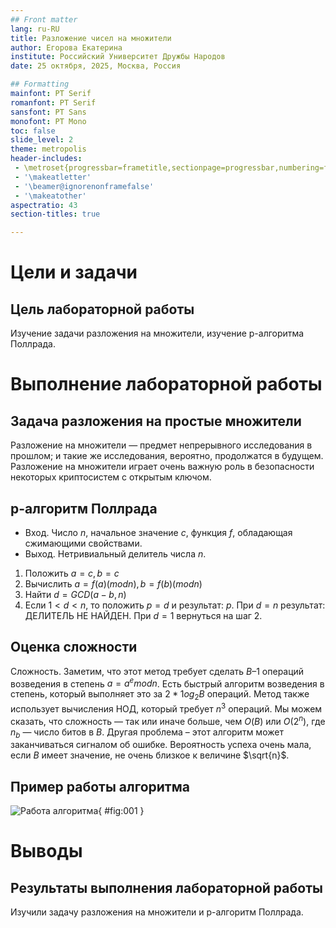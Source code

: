 ```yaml
---
## Front matter
lang: ru-RU
title: Разложение чисел на множители
author: Егорова Екатерина
institute: Российский Университет Дружбы Народов
date: 25 октября, 2025, Москва, Россия

## Formatting
mainfont: PT Serif
romanfont: PT Serif
sansfont: PT Sans
monofont: PT Mono
toc: false
slide_level: 2
theme: metropolis
header-includes: 
 - \metroset{progressbar=frametitle,sectionpage=progressbar,numbering=fraction}
 - '\makeatletter'
 - '\beamer@ignorenonframefalse'
 - '\makeatother'
aspectratio: 43
section-titles: true

---
```


# Цели и задачи

## Цель лабораторной работы

Изучение задачи разложения на множители, изучение p-алгоритма Поллрада.

# Выполнение лабораторной работы

## Задача разложения на простые множители

Разложение на множители — предмет непрерывного исследования в прошлом; и такие же исследования, вероятно, продолжатся в будущем. Разложение на множители играет очень важную роль в безопасности некоторых криптосистем с открытым ключом.

## p-алгоритм Поллрада

* Вход. Число $n$, начальное значение $c$, функция $f$, обладающая сжимающими свойствами.
* Выход. Нетривиальный делитель числа $n$.

1. Положить $a=c, b=c$
2. Вычислить $a=f(a)(mod n), b=f(b)(mod n)$
3. Найти $d = GCD(a-b, n)$
4. Если $1<d<n$, то положить $p=d$ и результат: $p$. При $d=n$ результат: ДЕЛИТЕЛЬ НЕ НАЙДЕН. При $d=1$ вернуться на шаг 2.


## Оценка сложности

Сложность. Заметим, что этот метод требует сделать $B – 1$ операций возведения в степень $a = a^e mod n$. Есть быстрый алгоритм возведения в степень, который выполняет это за $2*1og_2 B$ операций. Метод также использует вычисления НОД, который требует $n^3$ операций. Мы можем сказать, что сложность — так или иначе больше, чем $O(B)$ или $O(2^n)$, где $n_b$ — число битов в $B$. Другая проблема – этот алгоритм может заканчиваться сигналом об ошибке. Вероятность успеха очень мала, если $B$ имеет значение, не очень близкое к величине $\sqrt{n}$.

## Пример работы алгоритма

![Работа алгоритма](image/0.png){ #fig:001 }

# Выводы

## Результаты выполнения лабораторной работы

Изучили задачу разложения на множители и p-алгоритм Поллрада.